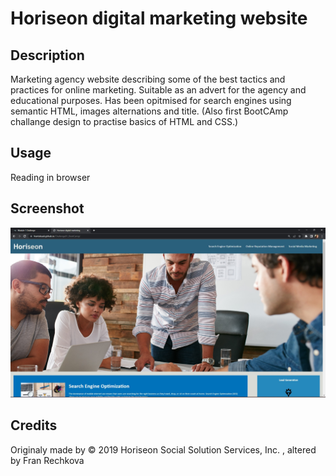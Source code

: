 # Horiseon digital marketing website

## Description
Marketing agency website describing some of the best tactics and practices for online marketing. Suitable as an advert for the agency and educational purposes.
Has been opitmised for search engines using semantic HTML, images alternations and title. (Also first BootCAmp challange design to practise basics of HTML and CSS.)

## Usage
Reading in browser

## Screenshot
![screenshot](.\assets\images\ScreenShot.jpg)

## Credits
Originaly made by &copy; 2019 Horiseon Social Solution Services, Inc. , altered by Fran Rechkova
